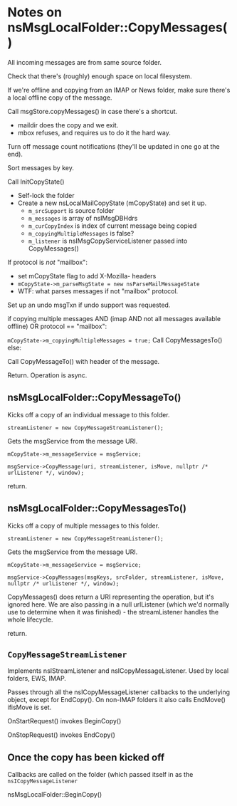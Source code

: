 # Notes on nsMsgLocalFolder::CopyMessages()

All incoming messages are from same source folder.


Check that there's (roughly) enough space on local filesystem.

If we're offline and copying from an IMAP or News folder, make sure there's a local offline copy of the message.

Call msgStore.copyMessages() in case there's a shortcut.
  - maildir does the copy and we exit.
  - mbox refuses, and requires us to do it the hard way.

Turn off message count notifications (they'll be updated in one go at the end).

Sort messages by key.

Call InitCopyState()

 - Self-lock the folder
 - Create a new nsLocalMailCopyState (mCopyState) and set it up.
   - `m_srcSupport` is source folder
   - `m_messages` is array of nsIMsgDBHdrs
   - `m_curCopyIndex` is index of current message being copied
   - `m_copyingMultipleMessages` is false?
   - `m_listener` is nsIMsgCopyServiceListener passed into CopyMessages()

If protocol is _not_ "mailbox":

   - set mCopyState flag to add X-Mozilla- headers
   - `mCopyState->m_parseMsgState = new nsParseMailMessageState`
   - WTF: what parses messages if not "mailbox" protocol.

Set up an undo msgTxn if undo support was requested.

if copying multiple messages
   AND (imap AND not all messages available offline)
   OR protocol == "mailbox":

   `mCopyState->m_copyingMultipleMessages = true;`
   Call CopyMessagesTo()
else:

   Call CopyMessageTo() with header of the message.

Return. Operation is async.

## nsMsgLocalFolder::CopyMessageTo()

Kicks off a copy of an individual message to this folder.

`streamListener = new CopyMessageStreamListener();`

Gets the msgService from the message URI.

`mCopyState->m_messageService = msgService;`

`msgService->CopyMessage(uri, streamListener, isMove, nullptr /* urlListener */, window);`

return.

## nsMsgLocalFolder::CopyMessagesTo()

Kicks off a copy of multiple messages to this folder.

`streamListener = new CopyMessageStreamListener();`

Gets the msgService from the message URI.

`mCopyState->m_messageService = msgService;`

`msgService->CopyMessages(msgKeys, srcFolder, streamListener, isMove, nullptr /* urlListener */, window);`

CopyMessages() does return a URI representing the operation, but it's ignored here.
We are also passing in a null urlListener (which we'd normally use to determine when it was finished) - the streamListener handles the whole lifecycle.

return.

## `CopyMessageStreamListener`

Implements nsIStreamListener and nsICopyMessageListener.
Used by local folders, EWS, IMAP.

Passes through all the nsICopyMessageListener callbacks to the underlying object, except for EndCopy().
On non-IMAP folders it also calls EndMove() ifisMove is set.

OnStartRequest() invokes BeginCopy()

OnStopRequest() invokes EndCopy()


## Once the copy has been kicked off

Callbacks are called on the folder (which passed itself in as the `nsICopyMessageListener`

nsMsgLocalFolder::BeginCopy()







